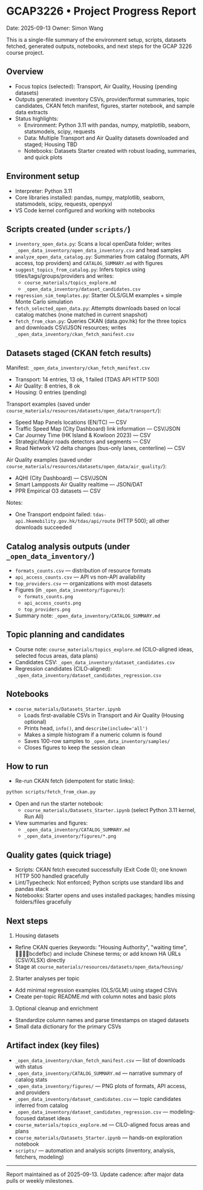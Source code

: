 # GCAP3226 • Project Progress Report

Date: 2025-09-13
Owner: Simon Wang

This is a single-file summary of the environment setup, scripts, datasets fetched, generated outputs, notebooks, and next steps for the GCAP 3226 course project.

## Overview

- Focus topics (selected): Transport, Air Quality, Housing (pending datasets)
- Outputs generated: inventory CSVs, provider/format summaries, topic candidates, CKAN fetch manifest, figures, starter notebook, and sample data extracts
- Status highlights:
  - Environment: Python 3.11 with pandas, numpy, matplotlib, seaborn, statsmodels, scipy, requests
  - Data: Multiple Transport and Air Quality datasets downloaded and staged; Housing TBD
  - Notebooks: Datasets Starter created with robust loading, summaries, and quick plots

## Environment setup

- Interpreter: Python 3.11
- Core libraries installed: pandas, numpy, matplotlib, seaborn, statsmodels, scipy, requests, openpyxl
- VS Code kernel configured and working with notebooks

## Scripts created (under `scripts/`)

- `inventory_open_data.py`: Scans a local openData folder; writes `_open_data_inventory/open_data_inventory.csv` and head samples
- `analyze_open_data_catalog.py`: Summaries from catalog (formats, API access, top providers) and `CATALOG_SUMMARY.md` with figures
- `suggest_topics_from_catalog.py`: Infers topics using titles/tags/groups/providers and writes:
  - `course_materials/topics_explore.md`
  - `_open_data_inventory/dataset_candidates.csv`
- `regression_sim_templates.py`: Starter OLS/GLM examples + simple Monte Carlo simulation
- `fetch_selected_open_data.py`: Attempts downloads based on local catalog matches (none matched in current snapshot)
- `fetch_from_ckan.py`: Queries CKAN (data.gov.hk) for the three topics and downloads CSV/JSON resources; writes `_open_data_inventory/ckan_fetch_manifest.csv`

## Datasets staged (CKAN fetch results)

Manifest: `_open_data_inventory/ckan_fetch_manifest.csv`

- Transport: 14 entries, 13 ok, 1 failed (TDAS API HTTP 500)
- Air Quality: 8 entries, 8 ok
- Housing: 0 entries (pending)

Transport examples (saved under `course_materials/resources/datasets/open_data/transport/`):
- Speed Map Panels locations (EN/TC) — CSV
- Traffic Speed Map (City Dashboard) link information — CSV/JSON
- Car Journey Time (HK Island & Kowloon 2023) — CSV
- Strategic/Major roads detectors and segments — CSV
- Road Network V2 delta changes (bus-only lanes, centerline) — CSV

Air Quality examples (saved under `course_materials/resources/datasets/open_data/air_quality/`):
- AQHI (City Dashboard) — CSV/JSON
- Smart Lampposts Air Quality realtime — JSON/DAT
- PPR Empirical O3 datasets — CSV

Notes:
- One Transport endpoint failed: `tdas-api.hkemobility.gov.hk/tdas/api/route` (HTTP 500); all other downloads succeeded

## Catalog analysis outputs (under `_open_data_inventory/`)

- `formats_counts.csv` — distribution of resource formats
- `api_access_counts.csv` — API vs non-API availability
- `top_providers.csv` — organizations with most datasets
- Figures (in `_open_data_inventory/figures/`):
  - `formats_counts.png`
  - `api_access_counts.png`
  - `top_providers.png`
- Summary note: `_open_data_inventory/CATALOG_SUMMARY.md`

## Topic planning and candidates

- Course note: `course_materials/topics_explore.md` (CILO-aligned ideas, selected focus areas, data plans)
- Candidates CSV: `_open_data_inventory/dataset_candidates.csv`
- Regression candidates (CILO-aligned): `_open_data_inventory/dataset_candidates_regression.csv`

## Notebooks

- `course_materials/Datasets_Starter.ipynb`
  - Loads first-available CSVs in Transport and Air Quality (Housing optional)
  - Prints head, `info()`, and `describe(include='all')`
  - Makes a simple histogram if a numeric column is found
  - Saves 100-row samples to `_open_data_inventory/samples/`
  - Closes figures to keep the session clean

## How to run

- Re-run CKAN fetch (idempotent for static links):
```bash
python scripts/fetch_from_ckan.py
```
- Open and run the starter notebook:
  - `course_materials/Datasets_Starter.ipynb` (select Python 3.11 kernel, Run All)
- View summaries and figures:
  - `_open_data_inventory/CATALOG_SUMMARY.md`
  - `_open_data_inventory/figures/*.png`

## Quality gates (quick triage)

- Scripts: CKAN fetch executed successfully (Exit Code 0); one known HTTP 500 handled gracefully
- Lint/Typecheck: Not enforced; Python scripts use standard libs and pandas stack
- Notebooks: Starter opens and uses installed packages; handles missing folders/files gracefully

## Next steps

1) Housing datasets
- Refine CKAN queries (keywords: "Housing Authority", "waiting time", 	 b c d e f b c) and include Chinese terms; or add known HA URLs (CSV/XLSX) directly
- Stage at `course_materials/resources/datasets/open_data/housing/`

2) Starter analyses per topic
- Add minimal regression examples (OLS/GLM) using staged CSVs
- Create per-topic README.md with column notes and basic plots

3) Optional cleanup and enrichment
- Standardize column names and parse timestamps on staged datasets
- Small data dictionary for the primary CSVs

## Artifact index (key files)

- `_open_data_inventory/ckan_fetch_manifest.csv` — list of downloads with status
- `_open_data_inventory/CATALOG_SUMMARY.md` — narrative summary of catalog stats
- `_open_data_inventory/figures/` — PNG plots of formats, API access, and providers
- `_open_data_inventory/dataset_candidates.csv` — topic candidates inferred from catalog
- `_open_data_inventory/dataset_candidates_regression.csv` — modeling-focused dataset ideas
- `course_materials/topics_explore.md` — CILO-aligned focus areas and plans
- `course_materials/Datasets_Starter.ipynb` — hands-on exploration notebook
- `scripts/` — automation and analysis scripts (inventory, analysis, fetchers, modeling)

---
Report maintained as of 2025-09-13. Update cadence: after major data pulls or weekly milestones.

